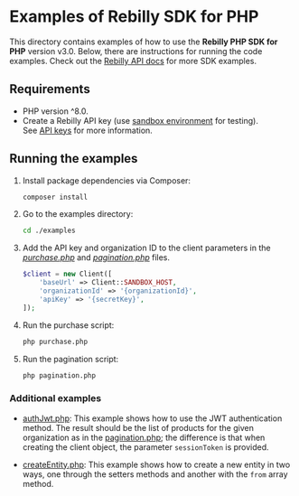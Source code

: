 # Examples of Rebilly SDK for PHP

This directory contains examples of how to use the **Rebilly PHP SDK for PHP** version v3.0. Below, there are instructions for running the code examples. Check out the [Rebilly API docs](https://www.rebilly.com/catalog/all) for more SDK examples.

## Requirements

- PHP version ^8.0.
- Create a Rebilly API key (use [sandbox environment](https://www.rebilly.com/docs/tutorials/environments/#sandbox-environment) for testing).  
  See [API keys](https://www.rebilly.com/docs/dev-docs/api-keys/) for more information.

## Running the examples

1. Install package dependencies via Composer:  

   ```bash
   composer install
   ```

1. Go to the examples directory:  

   ```bash
   cd ./examples
   ```

1. Add the API key and organization ID to the client parameters in the *[purchase.php](./purchase.php)* and *[pagination.php](./pagination.php)* files.

    ```php
    $client = new Client([
        'baseUrl' => Client::SANDBOX_HOST,
        'organizationId' => '{organizationId}',
        'apiKey' => '{secretKey}',
    ]);
    ```

1. Run the purchase script:  

   ```bash
   php purchase.php
   ```

1. Run the pagination script:  
   ```bash
   php pagination.php
   ```

### Additional examples

- [authJwt.php](./authJwt.php): This example shows how to use the JWT authentication method. The result should be the list of products for the given organization as in the [pagination.php](./pagination.php); the difference is that when creating the client object, the parameter `sessionToken` is provided.

- [createEntity.php](./createEntity.php): This example shows how to create a new entity in two ways, one through the setters methods and another with the `from` array method. 
